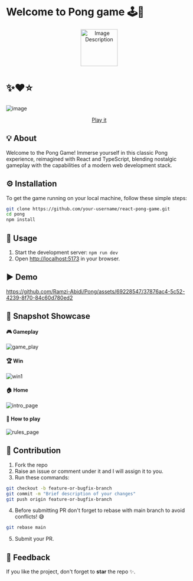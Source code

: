 # Welcome to Pong game 🕹️🚀

<p align="center">
  <img src="https://github.com/florinpop17/10-projects-10-hours/assets/69228547/3acde27c-742a-4e79-b0e5-6781923e241f" width="100px" alt="Image Description">
</p>

# ✨❤️⭐

![image](https://github.com/Ramzi-Abidi/Pong/assets/69228547/83938312-4b47-48e3-8acd-2a05b882fd6c)
<div align="center">

[Play it](https://pong-paddle-game.netlify.app/)

</div>

## 💡 About

Welcome to the Pong Game! Immerse yourself in this classic Pong experience, reimagined with React and TypeScript, blending nostalgic gameplay with the capabilities of a modern web development stack.

## ⚙️ Installation

To get the game running on your local machine, follow these simple steps:

```bash
git clone https://github.com/your-username/react-pong-game.git
cd pong
npm install
```

## 🔄 Usage
1. Start the development server: `npm run dev`
2. Open [http://localhost:5173](http://localhost:5173) in your browser.

## ▶️ Demo
https://github.com/Ramzi-Abidi/Pong/assets/69228547/37876ac4-5c52-4239-8f70-84c60d780ed2

## 📸 Snapshot Showcase

#### 🎮 Gameplay
![game_play](https://github.com/Ramzi-Abidi/Pong/assets/69228547/1f008f9a-020a-4d44-9bef-e8bf9da534a2)

#### 🏆 Win
![win1](https://github.com/Ramzi-Abidi/Pong/assets/69228547/8ab04f2a-5004-47dc-a9ed-13258aae372a)

#### 🏠 Home
![intro_page](https://github.com/Ramzi-Abidi/Pong/assets/69228547/cecbef82-985c-4238-9187-642f489c244c)

#### 📍 How to play
![rules_page](https://github.com/Ramzi-Abidi/Pong/assets/69228547/ed74adc6-3633-4a93-ad28-ab64cf205193)

## 🤝 Contribution

1. Fork the repo
2. Raise an issue or comment under it and I will assign it to you.
3. Run these commands:
```bash
git checkout -b feature-or-bugfix-branch
git commit -m "Brief description of your changes"
git push origin feature-or-bugfix-branch 
```
4. Before submitting PR don't forget to rebase with main branch to avoid conflicts! 😅
```bash
git rebase main
```
5. Submit your PR. <br />

## 📢 Feedback

If you like the project, don't forget to **star** the repo ✨. 

